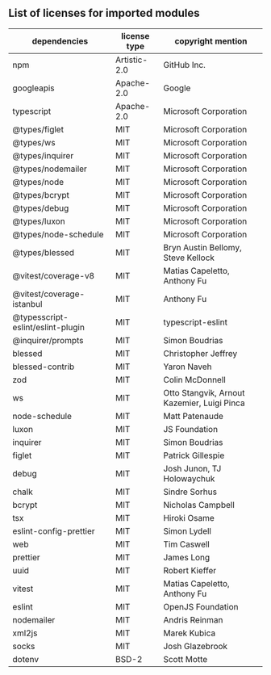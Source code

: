 ## List of licenses for imported modules

| dependencies                      | license type | copyright mention                           |
| --------------------------------- | ------------ | ------------------------------------------- |
| npm                               | Artistic-2.0 | GitHub Inc.                                 |
| googleapis                        | Apache-2.0   | Google                                      |
| typescript                        | Apache-2.0   | Microsoft Corporation                       |
| @types/figlet                     | MIT          | Microsoft Corporation                       |
| @types/ws                         | MIT          | Microsoft Corporation                       |
| @types/inquirer                   | MIT          | Microsoft Corporation                       |
| @types/nodemailer                 | MIT          | Microsoft Corporation                       |
| @types/node                       | MIT          | Microsoft Corporation                       |
| @types/bcrypt                     | MIT          | Microsoft Corporation                       |
| @types/debug                      | MIT          | Microsoft Corporation                       |
| @types/luxon                      | MIT          | Microsoft Corporation                       |
| @types/node-schedule              | MIT          | Microsoft Corporation                       |
| @types/blessed                    | MIT          | Bryn Austin Bellomy, Steve Kellock          |
| @vitest/coverage-v8               | MIT          | Matias Capeletto, Anthony Fu                |
| @vitest/coverage-istanbul         | MIT          | Anthony Fu                                  |
| @typesscript-eslint/eslint-plugin | MIT          | typescript-eslint                           |
| @inquirer/prompts                 | MIT          | Simon Boudrias                              |
| blessed                           | MIT          | Christopher Jeffrey                         |
| blessed-contrib                   | MIT          | Yaron Naveh                                 |
| zod                               | MIT          | Colin McDonnell                             |
| ws                                | MIT          | Otto Stangvik, Arnout Kazemier, Luigi Pinca |
| node-schedule                     | MIT          | Matt Patenaude                              |
| luxon                             | MIT          | JS Foundation                               |
| inquirer                          | MIT          | Simon Boudrias                              |
| figlet                            | MIT          | Patrick Gillespie                           |
| debug                             | MIT          | Josh Junon, TJ Holowaychuk                  |
| chalk                             | MIT          | Sindre Sorhus                               |
| bcrypt                            | MIT          | Nicholas Campbell                           |
| tsx                               | MIT          | Hiroki Osame                                |
| eslint-config-prettier            | MIT          | Simon Lydell                                |
| web                               | MIT          | Tim Caswell                                 |
| prettier                          | MIT          | James Long                                  |
| uuid                              | MIT          | Robert Kieffer                              |
| vitest                            | MIT          | Matias Capeletto, Anthony Fu                |
| eslint                            | MIT          | OpenJS Foundation                           |
| nodemailer                        | MIT          | Andris Reinman                              |
| xml2js                            | MIT          | Marek Kubica                                |
| socks                             | MIT          | Josh Glazebrook                             |
| dotenv                            | BSD-2        | Scott Motte                                 |